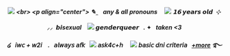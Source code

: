 ##### <p align="center">  ![]([https://media.discordapp.net/attachments/1177647917423669309/1235543264027873310/image_2024-04-28_221346495_72.png?ex=6634c0d5&is=66336f55&hm=741f54056fd5cd20229874ae25203d6fd8e3e87f66a6daa0c109ebd65579eb01&=&format=webp&quality=lossless&width=657&height=489](https://media.discordapp.net/attachments/1177647917423669309/1234221233315512460/image_2024-04-28_221346495_72.png?ex=667fb458&is=667e62d8&hm=5ca82627727bc7eddff62738f39819ad04d661bf36dd0076480a8310847144bd&=&format=webp&quality=lossless&width=691&height=514)) <br>  <p align="center"> ✎ ̼ ‎ ‎ ‎ any & all pronouns ‎ ‎ ‎ ‎  ![](https://64.media.tumblr.com/9d1e5c266d69a523e31a5d43cb1c06ab/17215808396841de-31/s75x75_c1/809c44b15cffc0c73ad28ed5d8aee38e54dd8382.gifv) ‎ ‎ ‎ ‎ 𝟭𝟲 𝙮𝙚𝙖𝙧𝙨 𝙤𝙡𝙙 ‎  ⊹ <br>   <br> ⸝⸝   ‎ 𝙗𝙞sexual ‎  ‎‎ ‎ ![](https://64.media.tumblr.com/4554cb0db0ae3e3752e3a6707954a57c/17215808396841de-d0/s75x75_c1/d32644408724877ed67b32529ea1a893819dbb04.gifv) ‎ ‎‎   ‎𝙜𝙚𝙣𝙙𝙚𝙧𝙦𝙪𝙚𝙚𝙧‎   ‎ ‎  .   ✦      ‎ ‎ taken   <3 <br>    <br> ໒ ‎ ‎  𝘪𝘸𝘤 + 𝘸2𝘪‎ ‎ ‎  ‎  .‎  ‎ ‎  𝘢𝘭𝘸𝘢𝘺𝘴 𝘢𝘧𝘬‎ ‎ ‎ ![](https://64.media.tumblr.com/941c041dc55f3eb01685c5f8a8463877/17215808396841de-cb/s75x75_c1/15c216ff4a65e3f754f2163282e4ec0fdfec409a.pnj) ‎ ‎ ‎ ‎  𝘢𝘴𝘬4𝘤+𝘩  ‎ ‎ ‎ ‎ ![](https://64.media.tumblr.com/dfdcf5fd0840c987e2c37da074a3a5f0/17215808396841de-d9/s75x75_c1/e742ad017abbf517d80b6caf6946ce695e7de7cd.gifv)‎ ‎ ‎ 𝘣𝘢𝘴𝘪𝘤 𝘥𝘯𝘪 𝘤𝘳𝘪𝘵𝘦𝘳𝘪𝘢 ‎ ‎ <a href="https://www.yourhomepage.com](https://rentry.co/THEQUIET0NE">+more</a>‎ ‎ ‎  ࿐
